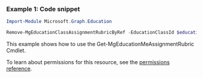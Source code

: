 ### Example 1: Code snippet

```powershellImport-Module Microsoft.Graph.Education

Remove-MgEducationClassAssignmentRubricByRef -EducationClassId $educationClassId -EducationAssignmentId $educationAssignmentId
```
This example shows how to use the Get-MgEducationMeAssignmentRubric Cmdlet.
To learn about permissions for this resource, see the [permissions reference](/graph/permissions-reference).

